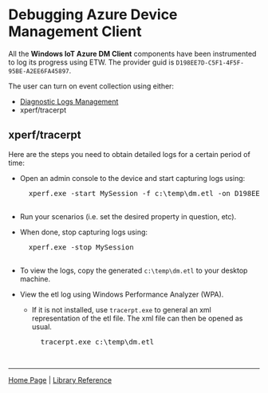 # Debugging Azure Device Management Client

All the **Windows IoT Azure DM Client** components have been instrumented to log its progress using ETW. The provider guid is `D198EE7D-C5F1-4F5F-95BE-A2EE6FA45897`.

The user can turn on event collection using either:

- [Diagnostic Logs Management](diagnostic-logs-management.md)
- xperf/tracerpt 

## xperf/tracerpt

Here are the steps you need to obtain detailed logs for a certain period of time:

- Open an admin console to the device and start capturing logs using:

    <pre>
    xperf.exe -start MySession -f c:\temp\dm.etl -on D198EE7D-C5F1-4F5F-95BE-A2EE6FA45897
    </pre>

- Run your scenarios (i.e. set the desired property in question, etc).
- When done, stop capturing logs using:

    <pre>
    xperf.exe -stop MySession
    </pre>

- To view the logs, copy the generated `c:\temp\dm.etl` to your desktop machine.
- View the etl log using Windows Performance Analyzer (WPA). 
  - If it is not installed, use `tracerpt.exe` to general an xml representation of the etl file. The xml file can then be opened as usual.

      <pre>
      tracerpt.exe c:\temp\dm.etl
      </pre>

##

----

[Home Page](../README.md) | [Library Reference](library-reference.md)